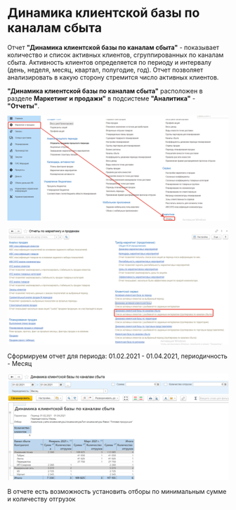 # Динамика клиентской базы по каналам сбыта

Отчет **"Динамика клиентской базы по каналам сбыта"** - показывает количество и список активных клиентов, сгруппированных по каналам сбыта. Активность клиентов определяется по периоду и интервалу
(день, неделя, месяц, квартал, полугодие, год). Отчет позволяет анализировать в какую сторону стремится
число активных клиентов.

**"Динамика клиентской базы по каналам сбыта"** расположен в разделе **Маркетинг и продажи"** в подсистеме **"Аналитика"** - **"Отчеты"**.

[![1][1]][1]

[![2][2]][2]

Сформируем отчет для периода: 01.02.2021 - 01.04.2021, периодичность - Месяц

[![3][3]][3]

В отчете есть возможность установить отборы по минимальным сумме и количеству отгрузок

[1]:DynamicsOfCustomerBaseBySalesChannels.assets/1.png
[2]:DynamicsOfCustomerBaseBySalesChannels.assets/2.png
[3]:DynamicsOfCustomerBaseBySalesChannels.assets/3.png
